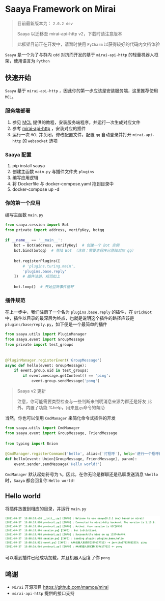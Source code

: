 # Saaya Framework on Mirai

> 目前最新版本为： `2.0.2 dev`
> 
> Saaya 以迁移至 mirai-api-http v2，下载时请注意版本
> 
> 此框架目前正在开发中，请暂时使用 `PyCharm` 以获得较好的代码内文档体验

`Saaya`  是一个为了与群内 `cdd` 对抗而开发的基于 `mirai-api-http` 的轻量机器人框架，使用语言为 `Python`


## 快速开始

`Saaya` 基于 `mirai-api-http` ，因此你的第一步应该是安装服务端，这里推荐使用 `MCL`。



### 服务端部署

1. 参见 [MCL](https://github.com/iTXTech/mirai-console-loader) 提供的教程，安装服务端程序，并运行一次生成对应文件
2. 参考 [mirai-api-http](https://github.com/project-mirai/mirai-api-http) ，安装对应的插件
3. 运行一次 `MCL` 并关闭，修改配置文件，配置 `qq` 自动登录并打开 `mirai-api-http` 的 `websocket` 选项

### Saaya 配置
1. pip install saaya
2. 创建主函数 `main.py` 与插件文件夹 `plugins`
3. 编写应用逻辑
4. 将 Dockerfile 与 docker-compose.yaml 拖到目录中
5. docker-compose up -d

### 你的第一个应用

编写主函数 `main.py`

```python
from saaya.session import Bot
from private import address, verifyKey, botqq

if __name__ == '__main__':
    bot = Bot(address, verifyKey)  # 创建一个 Bot 实例
    bot.bind(botqq)  # 登陆 Bot （注意：需要主程序已登陆对应 qq）

    bot.registerPlugins([
        # 'plugins.turing.main',
        'plugins.base.reply'
    ])  # 插件注册，规范如上

    bot.loop()  # 开始监听事件循环
```



### 插件规范

在上一步中，我们注册了一个名为 `plugins.base.reply` 的插件，在 `BrickBot` 中，插件以目录的最深层为终点，也就是说明这个插件的路径应该是 `plugins/base/reply.py`，如下便是一个最简单的插件

```python
from saaya.utils import PluginManager
from saaya.event import GroupMessage
from private import test_groups


@PluginManager.registerEvent('GroupMessage')
async def hello(event: GroupMessage):
    if event.group.uid in test_groups:
        if event.message.getContent() == 'ping':
            event.group.sendMessage('pong')
```

> Saaya v2 更新
> 
> 注意，你可能需要类型检查与一些判断来判明消息来源为群还是好友
> 此外，内置了功能 %help，用来显示命令的帮助
> 
当然，你也可以使用 `CmdManager` 来简化命令式插件的开发
```python
from saaya.utils import CmdManager
from saaya.event import GroupMessage, FriendMessage

from typing import Union

@CmdManager.registerCommand('hello', alias=['打招呼'], help='进行一个招呼的打')
def hello(event: Union[GroupMessage, FriendMessage], param):
    event.sender.sendMessage('Hello world!')
```

`CmdManager` 默认起始符号为 `%`，因此，在你无论是群聊还是私聊发送消息 `%hello` 时，`Saaya` 都会回复你 `Hello world!`


## Hello world

将插件放置到相应的目录，并运行 `main.py` 

![img.png](img.png)

可以看到插件已经成功加载，并且机器人回复了你 `pong`



## 鸣谢

- `Mirai` 开源项目 https://github.com/mamoe/mirai
- `mirai-api-http` 提供的接口支持

